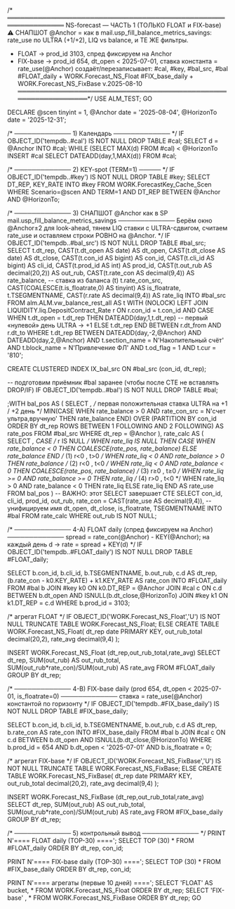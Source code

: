 /* ═══════════════════════════════════════════════════════════════
   NS-forecast — ЧАСТЬ 1  (ТОЛЬКО FLOAT и FIX-base)
   ⚠ СНАПШОТ @Anchor = как в mail.usp_fill_balance_metrics_savings:
     rate_use по ULTRA (+1/+2), LIQ vs balance, и ТЕ ЖЕ фильтры.
   * FLOAT     → prod_id 3103, спред фиксируем на Anchor
   * FIX-base  → prod_id 654, dt_open < 2025-07-01, ставка константа = rate_use(@Anchor)
   создаёт/перезаписывает:
     #cal, #key, #bal_src, #bal
     #FLOAT_daily            + WORK.Forecast_NS_Float
     #FIX_base_daily         + WORK.Forecast_NS_FixBase
   v.2025-08-10
════════════════════════════════════════════════════════════════*/
USE ALM_TEST;
GO

DECLARE
    @scen      tinyint      = 1,
    @Anchor    date         = '2025-08-04',
    @HorizonTo date         = '2025-12-31';

/* ───────────── 1) Календарь ───────────── */
IF OBJECT_ID('tempdb..#cal') IS NOT NULL DROP TABLE #cal;
SELECT d = @Anchor INTO #cal;
WHILE (SELECT MAX(d) FROM #cal) < @HorizonTo
    INSERT #cal SELECT DATEADD(day,1,MAX(d)) FROM #cal;

/* ───────────── 2) KEY-spot (TERM=1) ───── */
IF OBJECT_ID('tempdb..#key') IS NOT NULL DROP TABLE #key;
SELECT DT_REP, KEY_RATE
INTO   #key
FROM   WORK.ForecastKey_Cache_Scen
WHERE  Scenario=@scen AND TERM=1
  AND  DT_REP BETWEEN @Anchor AND @HorizonTo;

/* ───────────── 3) СНАПШОТ @Anchor как в SP mail.usp_fill_balance_metrics_savings ─────────────
   Берём окно @Anchor±2 для look-ahead, тянем LIQ ставки с ULTRA-сдвигом, считаем rate_use и
   оставляем строки РОВНО на @Anchor.
*/
IF OBJECT_ID('tempdb..#bal_src') IS NOT NULL DROP TABLE #bal_src;
SELECT
    t.dt_rep,
    CAST(t.dt_open  AS date)                 AS dt_open,
    CAST(t.dt_close AS date)                 AS dt_close,
    CAST(t.con_id   AS bigint)               AS con_id,
    CAST(t.cli_id   AS bigint)               AS cli_id,
    CAST(t.prod_id  AS int)                  AS prod_id,
    CAST(t.out_rub  AS decimal(20,2))        AS out_rub,
    CAST(t.rate_con AS decimal(9,4))         AS rate_balance,   -- ставка из баланса (t)
    t.rate_con_src,
    CAST(COALESCE(t.is_floatrate,0) AS tinyint) AS is_floatrate,
    t.TSEGMENTNAME,
    CAST(r.rate    AS decimal(9,4))          AS rate_liq
INTO #bal_src
FROM   alm.ALM.vw_balance_rest_all AS t WITH (NOLOCK)
LEFT   JOIN LIQUIDITY.liq.DepositContract_Rate r
       ON  r.con_id = t.con_id
       AND CASE WHEN t.dt_open = t.dt_rep
                THEN DATEADD(day,1,t.dt_rep)          -- первый «нулевой» день ULTRA → +1
                ELSE t.dt_rep
           END BETWEEN r.dt_from AND r.dt_to
WHERE  t.dt_rep BETWEEN DATEADD(day,-2,@Anchor) AND DATEADD(day,2,@Anchor)
  AND  t.section_name = N'Накопительный счёт'
  AND  t.block_name   = N'Привлечение ФЛ'
  AND  t.od_flag      = 1
  AND  t.cur          = '810';

CREATE CLUSTERED INDEX IX_bal_src ON #bal_src (con_id, dt_rep);

-- подготовим приёмник #bal заранее (чтобы после CTE не вставлять DROP/IF)
IF OBJECT_ID('tempdb..#bal') IS NOT NULL DROP TABLE #bal;

;WITH bal_pos AS (
    SELECT *,
           /* первая положительная ставка ULTRA на +1 / +2 день */
           MIN(CASE WHEN rate_balance > 0
                     AND rate_con_src = N'счет ультра,вручную'
                    THEN rate_balance END)
               OVER (PARTITION BY con_id
                     ORDER BY dt_rep
                     ROWS BETWEEN 1 FOLLOWING AND 2 FOLLOWING) AS rate_pos
    FROM #bal_src
    WHERE dt_rep = @Anchor
),
rate_calc AS (
    SELECT *,
           CASE
             /* r IS NULL */
             WHEN rate_liq IS NULL
                  THEN CASE
                           WHEN rate_balance < 0
                                THEN COALESCE(rate_pos, rate_balance)
                           ELSE rate_balance
                       END
             /* (1) r<0 , t>0 */
             WHEN rate_liq < 0  AND rate_balance > 0 THEN rate_balance
             /* (2) r<0 , t<0 */
             WHEN rate_liq < 0  AND rate_balance < 0 THEN COALESCE(rate_pos, rate_balance)
             /* (3) r≥0 , t≥0 */
             WHEN rate_liq >= 0 AND rate_balance >= 0 THEN rate_liq
             /* (4) r>0 , t<0 */
             WHEN rate_liq > 0  AND rate_balance < 0 THEN rate_liq
             ELSE rate_liq
           END AS rate_use
    FROM bal_pos
)
-- ВАЖНО: этот SELECT завершает CTE
SELECT
    con_id,
    cli_id,
    prod_id,
    out_rub,
    rate_con = CAST(rate_use AS decimal(9,4)),   -- унифицируем имя
    dt_open,
    dt_close,
    is_floatrate,
    TSEGMENTNAME
INTO #bal
FROM rate_calc
WHERE out_rub IS NOT NULL;

/* ───────────── 4-A) FLOAT daily (спред фиксируем на Anchor) ─────────────
   spread = rate_con(@Anchor) - KEY(@Anchor); на каждый день d → rate = spread + KEY(d)
*/
IF OBJECT_ID('tempdb..#FLOAT_daily') IS NOT NULL DROP TABLE #FLOAT_daily;

SELECT  b.con_id,
        b.cli_id,
        b.TSEGMENTNAME,
        b.out_rub,
        c.d                                      AS dt_rep,
        (b.rate_con - k0.KEY_RATE) + k1.KEY_RATE AS rate_con
INTO    #FLOAT_daily
FROM    #bal b
JOIN    #key k0 ON k0.DT_REP = @Anchor
JOIN    #cal c  ON c.d BETWEEN b.dt_open AND ISNULL(b.dt_close,@HorizonTo)
JOIN    #key k1 ON k1.DT_REP = c.d
WHERE   b.prod_id = 3103;

/* агрегат FLOAT */
IF OBJECT_ID('WORK.Forecast_NS_Float','U') IS NOT NULL
    TRUNCATE TABLE WORK.Forecast_NS_Float;
ELSE
    CREATE TABLE WORK.Forecast_NS_Float(
        dt_rep date PRIMARY KEY,
        out_rub_total  decimal(20,2),
        rate_avg       decimal(9,4)
    );

INSERT WORK.Forecast_NS_Float (dt_rep,out_rub_total,rate_avg)
SELECT  dt_rep,
        SUM(out_rub)                       AS out_rub_total,
        SUM(out_rub*rate_con)/SUM(out_rub) AS rate_avg
FROM   #FLOAT_daily
GROUP  BY dt_rep;

/* ───────────── 4-B) FIX-base daily (prod 654, dt_open < 2025-07-01, is_floatrate=0) ─────────────
   ставка = rate_use(@Anchor) константой по горизонту
*/
IF OBJECT_ID('tempdb..#FIX_base_daily') IS NOT NULL DROP TABLE #FIX_base_daily;

SELECT  b.con_id,
        b.cli_id,
        b.TSEGMENTNAME,
        b.out_rub,
        c.d            AS dt_rep,
        b.rate_con     AS rate_con
INTO    #FIX_base_daily
FROM    #bal b
JOIN    #cal c ON c.d BETWEEN b.dt_open AND ISNULL(b.dt_close,@HorizonTo)
WHERE   b.prod_id = 654
  AND   b.dt_open < '2025-07-01'
  AND   b.is_floatrate = 0;

/* агрегат FIX-base */
IF OBJECT_ID('WORK.Forecast_NS_FixBase','U') IS NOT NULL
    TRUNCATE TABLE WORK.Forecast_NS_FixBase;
ELSE
    CREATE TABLE WORK.Forecast_NS_FixBase(
        dt_rep date PRIMARY KEY,
        out_rub_total  decimal(20,2),
        rate_avg       decimal(9,4)
    );

INSERT WORK.Forecast_NS_FixBase (dt_rep,out_rub_total,rate_avg)
SELECT  dt_rep,
        SUM(out_rub)                       AS out_rub_total,
        SUM(out_rub*rate_con)/SUM(out_rub) AS rate_avg
FROM   #FIX_base_daily
GROUP  BY dt_rep;

/* ───────────── 5) контрольный вывод ───────────── */
PRINT N'==== FLOAT daily (TOP-30) ====';
SELECT TOP (30) * FROM #FLOAT_daily ORDER BY dt_rep, con_id;

PRINT N'==== FIX-base daily (TOP-30) ====';
SELECT TOP (30) * FROM #FIX_base_daily ORDER BY dt_rep, con_id;

PRINT N'==== агрегаты (первые 10 дней) ====';
SELECT 'FLOAT'   AS bucket, * FROM WORK.Forecast_NS_Float   ORDER BY dt_rep;
SELECT 'FIX-base'          , * FROM WORK.Forecast_NS_FixBase ORDER BY dt_rep;
GO
